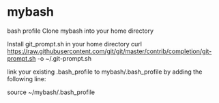 mybash
======

bash profile
Clone mybash into your home directory

Install git_prompt.sh in your home directory
curl https://raw.githubusercontent.com/git/git/master/contrib/completion/git-prompt.sh -o ~/.git-prompt.sh

link your existing .bash_profile to mybash/.bash_profile by adding the following line:

source ~/mybash/.bash_profile
